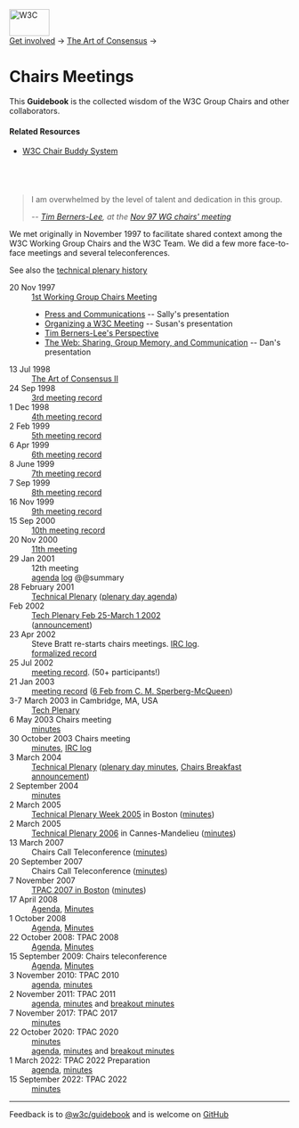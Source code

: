 <!DOCTYPE html>
<html lang="en-US">
<head>
  <meta charset="utf-8" />
  <title>Chairs Meetings, Historical</title>
  <link rel="stylesheet" href="https://www.w3.org/StyleSheets/generic-base-1.css" type="text/css">
  <link rel="stylesheet" type="text/css" href="../assets/main.css">
  <link rel="shortcut icon" href="https://www.w3.org/Icons/WWW/Literature.gif">
  <style type="text/css">
    .abstract { margin-left: 3em; font-size: smaller }
  </style>
</head>
<body>
  <div id="header">
    <span class="logo">
      <a href="/">
        <img src="https://www.w3.org/Icons/WWW/w3c_home_nb" alt="W3C" height="48" width="72">
      </a>
    </span>
    <div class="breadcrumb"><a href="https://www.w3.org/get-involved/">Get involved</a> → <a href="https://www.w3.org/Guide/">The Art of Consensus</a> →
<h1>Chairs Meetings</h1></div>
    <p class="baseline">This <strong>Guidebook</strong> is the collected wisdom of the W3C Group Chairs and other collaborators.</p>
  </div>

  <div class="toolbox box" style="margin-bottom: 1em">
    <h4>Related Resources</h4>
    <ul>
      <li><a href="buddy.html">W3C Chair Buddy System</a></li>
    </ul>
  </div>

<blockquote style="margin-top: 5em;">
  <p>I am overwhelmed by the level of talent and dedication in this group.</p>
  <address>
    -- <a href="https://www.w3.org/People/Berners-Lee">Tim Berners-Lee</a>, at
    the <a href="../Member/9711/wg-chairs.html">Nov 97 WG chairs' meeting</a>
  </address>
</blockquote>

<p>We met originally in November 1997 to facilitate shared context among the
W3C Working Group Chairs and the W3C Team. We did a few more face-to-face
meetings and several teleconferences.</p>

<p>See also the <a href="../2002/09/TPOverview.html">technical plenary
history</a></p>
<dl>
  <dt><a name="9711chairs" id="_9711chairs"></a>20 Nov 1997</dt>
    <dd><a href="../Member/9711/wg-chairs.html">1st Working Group Chairs
      Meeting</a>
      <ul>
	<li><a href="../Member/Talks/971120Press">Press and Communications</a>
	-- Sally's presentation</li>
      <li><a href="../meetings/hosting.html">Organizing a W3C Meeting</a> -- Susan's
      presentation</li>
      <li><a href="/Member/9711/wg-chairs-intro.html">Tim Berners-Lee's
        Perspective</a></li>
      <li><a href="WebSharing.html">The Web: Sharing, Group Memory, and
        Communication</a> -- Dan's presentation</li>
      </ul>
    </dd>
  <dt>13 Jul 1998</dt>
    <dd><a href="/1998/07/chairs.html">The Art of Consensus II</a></dd>
  <dt>24 Sep 1998</dt>
    <dd><a href="/1998/09/24-chairs.html">3rd meeting record</a></dd>
  <dt>1 Dec 1998</dt>
    <dd><a href="/1998/12/01-chairs.html">4th meeting record</a></dd>
  <dt>2 Feb 1999</dt>
    <dd><a href="/1999/02/02-chairs.html">5th meeting record</a></dd>
  <dt>6 Apr 1999</dt>
    <dd><a href="/1999/04/06-chairs.html">6th meeting record</a></dd>
  <dt>8 June 1999</dt>
    <dd><a href="/1999/06/08-chairs.html">7th meeting record</a></dd>
  <dt>7 Sep 1999</dt>
    <dd><a href="/1999/09/chairs56.html">8th meeting record</a></dd>
  <dt>16 Nov 1999</dt>
    <dd><a href="/1999/11/chairs298.html">9th meeting record</a></dd>
  <dt>15 Sep 2000</dt>
    <dd><a href="/2000/09/ch53">10th meeting record</a><br />
    </dd>
  <dt>20 Nov 2000</dt>
    <dd><a href="/2000/11/ch64.html">11th meeting</a></dd>
  <dt>29 Jan 2001</dt>
    <dd>12th meeting <br />
      <a
      href="https://lists.w3.org/Archives/Member/chairs/2001JanMar/0041.html">agenda</a>
      <a href="/2001/01/29-chairs-irc">log</a> @@summary</dd>
  <dt>28 February 2001</dt>
    <dd><a href="/2001/02/allgroupoverview.html#Agenda1">Technical
      Plenary</a> (<a href="/2001/02/Plenary/Agenda.html">plenary day
      agenda</a>)</dd>
  <dt>Feb 2002</dt>
    <dd><a href="https://www.w3.org/2001/07/allgroupoverview">Tech Plenary Feb
      25-March 1 2002</a><br />
      (<a
      href="https://lists.w3.org/Archives/Member/chairs/2001JulSep/0034.html">announcement</a>)</dd>
  <dt>23 Apr 2002</dt>
    <dd>Steve Bratt re-starts chairs meetings. <a
      href="/2002/04/23-chairs-irc">IRC log</a>.</dd>
    <dd><a href="/2000/04/mem-news/chairs2002Apr.n3">formalized
    record</a></dd>
  <dt>25 Jul 2002</dt>
    <dd><a
      href="https://lists.w3.org/Archives/Member/chairs/2002JulSep/0047.html">meeting
      record</a>. (50+ participants!)</dd>
  <dt>21 Jan 2003</dt>
    <dd><a href="../2003/01/21-chairs-notes.html">meeting record</a> (<a
      href="https://lists.w3.org/Archives/Member/chairs/2003JanMar/0032.html">6
      Feb from C. M. Sperberg-McQueen</a>)</dd>
  <dt>3-7 March 2003 in Cambridge, MA, USA</dt>
    <dd><a href="/2002/10/allgroupoverview.html">Tech Plenary</a></dd>
  <dt>6 May 2003 Chairs meeting</dt>
    <dd><a
    href="https://www.w3.org/2003/05/06-chair-notes.html">minutes</a></dd>
  <dt>30 October 2003 Chairs meeting</dt>
  <dt style="text-indent: 30pt"><a
  href="https://www.w3.org/2003/10/31-chair-notes.html">minutes</a>, <a
  href="https://www.w3.org/2003/10/30-chair-irc">IRC log</a></dt>
  <dt>3 March 2004</dt>
    <dd><a href="/2003/08/allgroupoverview.html">Technical Plenary</a> (<a
      href="/2004/03/plenary-minutes">plenary day minutes</a>, <a
      href="https://lists.w3.org/Archives/Member/chairs/2004JanMar/0075">Chairs
      Breakfast announcement</a>)</dd>
  <dt>2 September 2004</dt>
    <dd><a href="/2004/09/02-chair-minutes.html">minutes</a></dd>
  <dt>2 March 2005</dt>
  <dd><a href="../2004/12/allgroupoverview.html">Technical Plenary Week
    2005</a> in Boston (<a href="https://www.w3.org/2005/03/plenary-minutes">minutes</a>)</dd>
  <dt>2 March 2005</dt>
  <dd><a href="/2005/12/allgroupoverview.html">Technical Plenary 2006</a>
 in Cannes-Mandelieu (<a href="/2006/03/TP-minutes.html">minutes</a>)</dd>
  <dt>13 March 2007</dt>
  <dd>Chairs Call Teleconference (<a href="https://lists.w3.org/Archives/Member/chairs/2007JanMar/0128">minutes</a>)</dd>
  <dt>20 September 2007</dt>
  <dd>Chairs Call Teleconference (<a href="https://www.w3.org/2007/09/20-chairs-minutes.html">minutes</a>)</dd>
  <dt>7 November 2007</dt>
  <dd><a href="https://www.w3.org/2007/11/07-TechPlenAgenda.html">TPAC 2007 in Boston</a> (<a href="https://www.w3.org/2007/11/07-tp-minutes.html">minutes</a>)</dd>
  <dt>17 April 2008</dt>
  <dd><a href="https://lists.w3.org/Archives/Member/chairs/2008AprJun/0022.html">Agenda</a>, 
  <a href="/2008/04/17-chairs-minutes.html">Minutes</a></dd>
  <dt>1 October 2008</dt>
  <dd><a href="https://www.w3.org/2008/10/01-chairs-minutes.html">Agenda</a>, 
  <a href="https://www.w3.org/2008/10/01-chairs-minutes.html">Minutes</a></dd>
  <dt>22 October 2008: TPAC 2008</dt>
  <dd><a href="https://www.w3.org/2008/10/TPAC/TPDay-Agenda.html">Agenda</a>,  <a href="/2008/10/22-tp-minutes.html">Minutes</a></dd>
  <dt>15 September 2009: Chairs teleconference</dt>
  <dd><a href="https://lists.w3.org/Archives/Member/chairs/2009JulSep/0044.html">Agenda</a>,  <a href="/2009/09/15-chairs-minutes">Minutes</a></dd>
  <dt>3 November 2010: TPAC 2010</dt>
  <dd><a href="https://www.w3.org/2010/11/TPAC/PlenaryAgenda#details">agenda</a>, <a href="https://www.w3.org/2010/11/03-tpac-minutes">minutes</a></dd>
  <dt>2 November 2011: TPAC 2011</dt>
  <dd><a href="https://www.w3.org/wiki/TPAC2011">agenda</a>, <a href="https://www.w3.org/2011/11/02-tpac-minutes">minutes</a> and <a href="https://www.w3.org/wiki/TPAC2011#Session_Grid">breakout minutes</a></dd>
  <dt>7 November 2017: TPAC 2017</dt>
  <dd><a href="https://www.w3.org/2017/11/07-chairs-minutes.html">minutes</a></dd>
  <dt>22 October 2020: TPAC 2020</dt>
  <dd><a href="https://www.w3.org/2020/10/22-chairs-minutes.html">minutes</a></dd>
  <dd><a href="https://www.w3.org/wiki/TPAC2011">agenda</a>, <a href="https://www.w3.org/2011/11/02-tpac-minutes">minutes</a> and <a href="https://www.w3.org/wiki/TPAC2011#Session_Grid">breakout minutes</a></dd>
  <dt>1 March 2022: TPAC 2022 Preparation</dt>
  <dd><a href="https://lists.w3.org/Archives/Member/chairs/2022JanMar/0051.html">agenda</a>, <a href="https://www.w3.org/2022/03/01-chairs-minutes.html">minutes</a></dd>
  <dt>15 September 2022: TPAC 2022</dt>
  <dd><a href="https://www.w3.org/2022/09/15-chairs-minutes.html">minutes</a></dd>
  </dl>
  <hr>
  <p>Feedback is to <a href="https://github.com/orgs/w3c/teams/guidebook">@w3c/guidebook</a>
   and is welcome on <a href="https://github.com/w3c/Guide/issues">GitHub</a></p>
</body>
</html>
